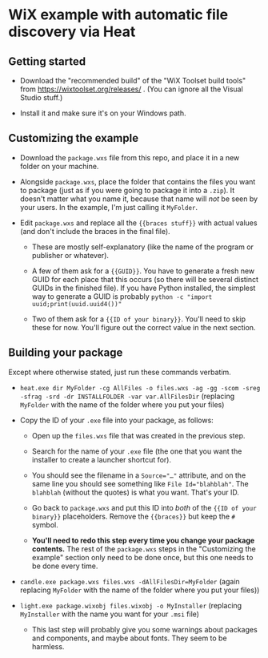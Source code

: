 # WiX example with automatic file discovery via Heat

## Getting started

* Download the "recommended build" of the "WiX Toolset build tools" from https://wixtoolset.org/releases/ . (You can ignore all the Visual Studio stuff.)

* Install it and make sure it's on your Windows path.

## Customizing the example

* Download the `package.wxs` file from this repo, and place it in a new folder on your machine.

* Alongside `package.wxs`, place the folder that contains the files you want to package (just as if you were going to package it into a `.zip`). It doesn't matter what you name it, because that name will *not* be seen by your users. In the example, I'm just calling it `MyFolder`.

* Edit `package.wxs` and replace all the `{{braces stuff}}` with actual values (and don't include the braces in the final file).

   * These are mostly self-explanatory (like the name of the program or publisher or whatever).

   * A few of them ask for a `{{GUID}}`. You have to generate a fresh new GUID for each place that this occurs (so there will be several distinct GUIDs in the finished file). If you have Python installed, the simplest way to generate a GUID is probably `python -c "import uuid;print(uuid.uuid4())"`

   * Two of them ask for a `{{ID of your binary}}`. You'll need to skip these for now. You'll figure out the correct value in the next section.

## Building your package

Except where otherwise stated, just run these commands verbatim.

* `heat.exe dir MyFolder -cg AllFiles -o files.wxs -ag -gg -scom -sreg -sfrag -srd -dr INSTALLFOLDER -var var.AllFilesDir` (replacing `MyFolder` with the name of the folder where you put your files)

* Copy the ID of your `.exe` file into your package, as follows:

  * Open up the `files.wxs` file that was created in the previous step.

  * Search for the name of your `.exe` file (the one that you want the installer to create a launcher shortcut for).

  * You should see the filename in a `Source="…"` attribute, and on the same line you should see something like `File Id="blahblah"`. The `blahblah` (without the quotes) is what you want. That's your ID.

  * Go back to `package.wxs` and put this ID into *both* of the `{{ID of your binary}}` placeholders. Remove the `{{braces}}` but keep the `#` symbol.

  * **You'll need to redo this step every time you change your package contents.** The rest of the `package.wxs` steps in the "Customizing the example" section only need to be done once, but this one needs to be done every time.

* `candle.exe package.wxs files.wxs -dAllFilesDir=MyFolder` (again replacing `MyFolder` with the name of the folder where you put your files))

* `light.exe package.wixobj files.wixobj -o MyInstaller` (replacing `MyInstaller` with the name you want for your `.msi` file)

  * This last step will probably give you some warnings about packages and components, and maybe about fonts. They seem to be harmless.